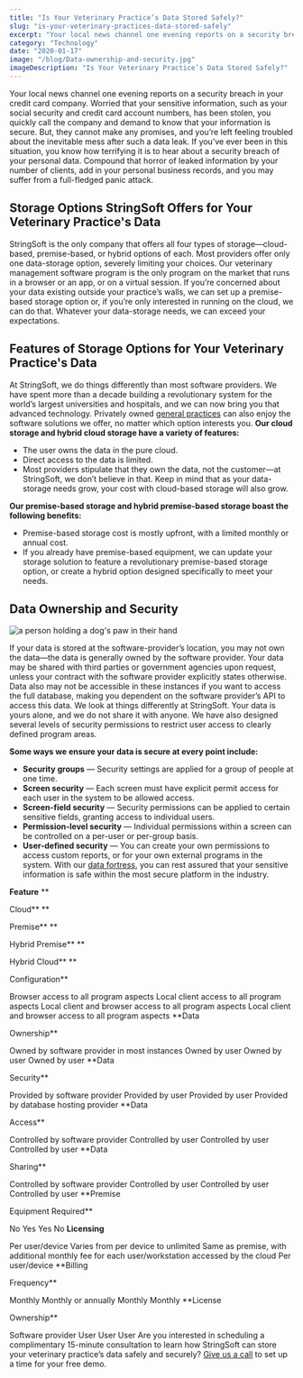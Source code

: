 ```yaml
---
title: "Is Your Veterinary Practice’s Data Stored Safely?"
slug: "is-your-veterinary-practices-data-stored-safely"
excerpt: "Your local news channel one evening reports on a security breach in your credit card company. Worried that your sensitive information, such as your social security and credit card account numbers, …"
category: "Technology"
date: "2020-01-17"
image: "/blog/Data-ownership-and-security.jpg"
imageDescription: "Is Your Veterinary Practice’s Data Stored Safely?"
---
```

Your local news channel one evening reports on a security breach in your credit card company. Worried that your sensitive information, such as your social security and credit card account numbers, has been stolen, you quickly call the company and demand to know that your information is secure. But, they cannot make any promises, and you’re left feeling troubled about the inevitable mess after such a data leak. If you’ve ever been in this situation, you know how terrifying it is to hear about a security breach of your personal data. Compound that horror of leaked information by your number of clients, add in your personal business records, and you may suffer from a full-fledged panic attack.

## Storage Options StringSoft Offers for Your Veterinary Practice's Data

StringSoft is the only company that offers all four types of storage—cloud-based, premise-based, or hybrid options of each. Most providers offer only one data-storage option, severely limiting your choices. Our veterinary management software program is the only program on the market that runs in a browser or an app, or on a virtual session. If you’re concerned about your data existing outside your practice’s walls, we can set up a premise-based storage option or, if you’re only interested in running on the cloud, we can do that. Whatever your data-storage needs, we can exceed your expectations.

## Features of Storage Options for Your Veterinary Practice's Data

At StringSoft, we do things differently than most software providers. We have spent more than a decade building a revolutionary system for the world’s largest universities and hospitals, and we can now bring you that advanced technology. Privately owned [general practices](https://stringsoft.com/general-practice/) can also enjoy the software solutions we offer, no matter which option interests you.
**Our cloud storage and hybrid cloud storage have a variety of features:**

- The user owns the data in the pure cloud.
- Direct access to the data is limited.
- Most providers stipulate that they own the data, not the customer—at StringSoft, we don’t believe in that. Keep in mind that as your data-storage needs grow, your cost with cloud-based storage will also grow.

**Our premise-based storage and hybrid premise-based storage boast the following benefits:**

- Premise-based storage cost is mostly upfront, with a limited monthly or annual cost.
- If you already have premise-based equipment, we can update your storage solution to feature a revolutionary premise-based storage option, or create a hybrid option designed specifically to meet your needs.

## Data Ownership and Security
![a person holding a dog's paw in their hand](/blog/Data-ownership-and-security.jpg)

If your data is stored at the software-provider’s location, you may not own the data—the data is generally owned by the software provider. Your data may be shared with third parties or government agencies upon request, unless your contract with the software provider explicitly states otherwise. Data also may not be accessible in these instances if you want to access the full database, making you dependent on the software provider’s API to access this data. We look at things differently at StringSoft. Your data is yours alone, and we do not share it with anyone. We have also designed several levels of security permissions to restrict user access to clearly defined program areas.

**Some ways we ensure your data is secure at every point include:**
- **Security groups** — Security settings are applied for a group of people at one time.
- **Screen security** — Each screen must have explicit permit access for each user in the system to be allowed access.
- **Screen-field security** — Security permissions can be applied to certain sensitive fields, granting access to individual users.
- **Permission-level security** — Individual permissions within a screen can be controlled on a per-user or per-group basis.
- **User-defined security** — You can create your own permissions to access custom reports, or for your own external programs in the system. With our [data fortress](https://stringsoft.com/security/), you can rest assured that your sensitive information is safe within the most secure platform in the industry.

**Feature**
**

Cloud**
**

Premise**
**

Hybrid Premise**
**

Hybrid Cloud**
**

Configuration**

Browser access to all program aspects
Local client access to all program aspects
Local client and browser access to all program aspects
Local client and browser access to all program aspects **Data

Ownership**

Owned by software provider in most instances
Owned by user
Owned by user
Owned by user **Data

Security**

Provided by software provider
Provided by user
Provided by user
Provided by database hosting provider **Data

Access**

Controlled by software provider
Controlled by user
Controlled by user
Controlled by user **Data

Sharing**

Controlled by software provider
Controlled by user
Controlled by user
Controlled by user **Premise

Equipment Required**

No
Yes
Yes
No **Licensing**

Per user/device
Varies from per device to unlimited
Same as premise, with additional monthly fee for each user/workstation accessed by the cloud
Per user/device **Billing

Frequency**

Monthly
Monthly or annually
Monthly
Monthly **License

Ownership**

Software provider
User
User
User
Are you interested in scheduling a complimentary 15-minute consultation to learn how StringSoft can store your veterinary practice’s data safely and securely? [Give us a call](https://stringsoft.com/contact/) to set up a time for your free demo.
